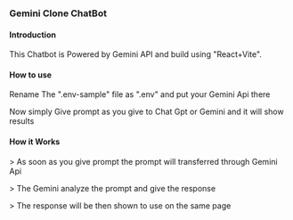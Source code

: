 <h3>Gemini Clone ChatBot </h3>
<h4>Introduction</h4>
<p>
  This Chatbot is Powered by Gemini API and build using "React+Vite".
</p>
<h4>How to use</h4>
<p>Rename The ".env-sample" file as ".env" and put your Gemini Api there </p>
<p>Now simply Give prompt as you give to Chat Gpt or Gemini and it will show results</p>
<h4>How it Works</h4>
<p> > As soon as you give prompt the prompt will transferred through Gemini Api </p>
<p> > The Gemini analyze the prompt and give the response</p>
<p> > The response will be then shown to use on the same page</p>
